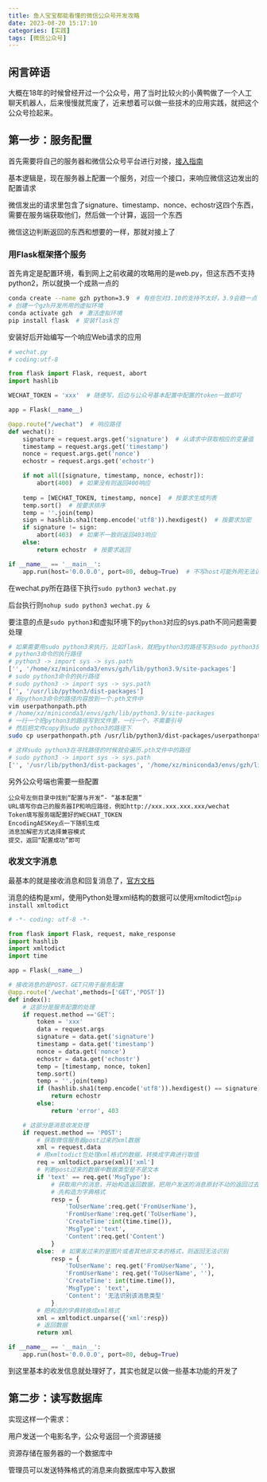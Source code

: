 ```yaml
---
title: 鱼人宝宝都能看懂的微信公众号开发攻略
date: 2023-08-20 15:17:10
categories: [实践]
tags: [微信公众号]
---
```

## 闲言碎语

大概在18年的时候曾经开过一个公众号，用了当时比较火的小黄鸭做了一个人工聊天机器人，后来慢慢就荒废了，近来想着可以做一些技术的应用实践，就把这个公众号捡起来。

<!--more-->

## 第一步：服务配置

首先需要将自己的服务器和微信公众号平台进行对接，[接入指南](https://developers.weixin.qq.com/doc/offiaccount/Basic_Information/Access_Overview.html)

基本逻辑是，现在服务器上配置一个服务，对应一个接口，来响应微信这边发出的配置请求

微信发出的请求里包含了signature、timestamp、nonce、echostr这四个东西，需要在服务端获取他们，然后做一个计算，返回一个东西

微信这边判断返回的东西和想要的一样，那就对接上了

### 用Flask框架搭个服务

首先肯定是配置环境，看到网上之前收藏的攻略用的是web.py，但这东西不支持python2，所以就换一个成熟一点的

```bash
conda create --name gzh python=3.9  # 有些包对3.10的支持不太好，3.9会稳一点
# 创建一个gzh开发所用的虚拟环境
conda activate gzh  # 激活虚拟环境
pip install flask  # 安装flask包
```

安装好后开始编写一个响应Web请求的应用

```python
# wechat.py
# coding:utf-8

from flask import Flask, request, abort
import hashlib

WECHAT_TOKEN = 'xxx'  # 随便写，后边与公众号基本配置中配置的token一致即可

app = Flask(__name__)

@app.route("/wechat")  # 响应路径
def wechat():
    signature = request.args.get('signature')  # 从请求中获取相应的变量值
    timestamp = request.args.get('timestamp')
    nonce = request.args.get('nonce')
    echostr = request.args.get('echostr')

    if not all([signature, timestamp, nonce, echostr]):
        abort(400)  # 如果没有则返回400响应
    
    temp = [WECHAT_TOKEN, timestamp, nonce]  # 按要求生成列表
    temp.sort()  # 按要求排序
    temp = ''.join(temp)
    sign = hashlib.sha1(temp.encode('utf8')).hexdigest()  # 按要求加密
    if signature != sign:
        abort(403)  # 如果不一致则返回403响应
    else:
        return echostr  # 按要求返回

if __name__ == '__main__':
    app.run(host='0.0.0.0', port=80, debug=True)  # 不写host可能外网无法访问
```

在wechat.py所在路径下执行`sudo python3 wechat.py`

后台执行则`nohup sudo python3 wechat.py &`

要注意的点是`sudo python3`和虚拟环境下的`python3`对应的sys.path不同问题需要处理

```bash
# 如果需要用sudo python3来执行，比如flask，就把python3的路径写到sudo python3的路径底下
# python3命令的执行路径
# python3 -> import sys -> sys.path
['', '/home/xz/miniconda3/envs/gzh/lib/python3.9/site-packages']  
# sudo python3命令的执行路径
# sudo python3 -> import sys -> sys.path
['', '/usr/lib/python3/dist-packages']
# 将python3命令的路径内容放到一个.pth文件中
vim userpathonpath.pth
# /home/xz/miniconda3/envs/gzh/lib/python3.9/site-packages
# 一行一个把python3的路径写到文件里，一行一个，不需要引号
# 然后把文件copy到sudo python3的路径下
sudo cp userpathonpath.pth /usr/lib/python3/dist-packages/userpathonpath.pth

# 这样sudo python3在寻找路径的时候就会遍历.pth文件中的路径
# sudo python3 -> import sys -> sys.path
['', '/usr/lib/python3/dist-packages', '/home/xz/miniconda3/envs/gzh/lib/python3.9/site-packages']
```

另外公众号端也需要一些配置

```
公众号左侧目录中找到“配置与开发”- “基本配置”
URL填写你自己的服务器IP和响应路径，例如http://xxx.xxx.xxx.xxx/wechat
Token填写服务端配置好的WECHAT_TOKEN
EncodingAESKey点一下随机生成
消息加解密方式选择兼容模式
提交，返回“配置成功”即可
```
### 收发文字消息

最基本的就是接收消息和回复消息了，[官方文档](https://developers.weixin.qq.com/doc/offiaccount/Message_Management/Receiving_standard_messages.html)

消息的结构是xml，使用Python处理xml结构的数据可以使用xmltodict包`pip install xmltodict`

```python
# -*- coding: utf-8 -*-

from flask import Flask, request, make_response
import hashlib
import xmltodict
import time

app = Flask(__name__)

# 接收消息的是POST，GET只用于服务配置
@app.route('/wechat',methods=['GET','POST'])
def index():
    # 这部分是服务配置的处理
    if request.method =='GET':
        token = 'xxx'
        data = request.args
        signature = data.get('signature')
        timestamp = data.get('timestamp')
        nonce = data.get('nonce')
        echostr = data.get('echostr')
        temp = [timestamp, nonce, token]
        temp.sort()
        temp = ''.join(temp)
        if (hashlib.sha1(temp.encode('utf8')).hexdigest() == signature):
            return echostr
        else:
            return 'error', 403

    # 这部分是消息收发处理
    if request.method == 'POST':
        # 获取微信服务器post过来的xml数据
        xml = request.data
        # 用xmltodict包处理xml格式的数据，转换成字典进行取值
        req = xmltodict.parse(xml)['xml']
        # 判断post过来的数据中数据类型是不是文本
        if 'text' == req.get('MsgType'):
            # 获取用户的消息，开始构造返回数据，把用户发送的消息原封不动的返回过去
            # 先构造为字典格式
            resp = {
                'ToUserName':req.get('FromUserName'),
                'FromUserName':req.get('ToUserName'),
                'CreateTime':int(time.time()),
                'MsgType':'text',
                'Content':req.get('Content')
            }
        else:  # 如果发过来的是图片或者其他非文本的格式，则返回无法识别
            resp = {
                'ToUserName': req.get('FromUserName', ''),
                'FromUserName': req.get('ToUserName', ''),
                'CreateTime': int(time.time()),
                'MsgType': 'text',
                'Content': '无法识别该消息类型'
            }
        # 把构造的字典转换成xml格式
        xml = xmltodict.unparse({'xml':resp})
        # 返回数据
        return xml

if __name__ == '__main__':
    app.run(host='0.0.0.0', port=80, debug=True)
```

到这里基本的收发信息就处理好了，其实也就足以做一些基本功能的开发了

## 第二步：读写数据库

实现这样一个需求：

用户发送一个电影名字，公众号返回一个资源链接

资源存储在服务器的一个数据库中

管理员可以发送特殊格式的消息来向数据库中写入数据



